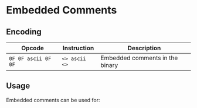 # Embedded Comments

## Encoding

| Opcode              | Instruction   | Description                     |
|---------------------|---------------|---------------------------------|
| `0F 0F ascii 0F 0F` | `<> ascii <>` | Embedded comments in the binary |

## Usage

Embedded comments can be used for: